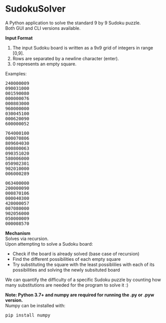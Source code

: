 # SudokuSolver
A Python application to solve the standard 9 by 9 Sudoku puzzle. <br>
Both GUI and CLI versions available.

<b>Input Format</b><br>
<ol>
  <li>The input Sudoku board is written as a 9x9 grid of integers in range [0,9].<br></li>
  <li>Rows are separated by a newline character (enter).<br></li>
  <li>0 represents an empty square.<br></li>
</ol>
  
Examples:
<pre>
240000009
090031000
001590080
000000076
000803000
960000000
030045100
000620090
600000052
</pre>
<pre>
764000100
000070806
809604030
000800063
090351020
580006000
050902301
902010000
006000289
</pre>
<pre>
063400000
200000090
000870106
000040300
420000057
007080000
902056000
050000009
000008570
</pre>

<b>Mechanism</b><br>
Solves via recursion.<br>
Upon attempting to solve a Sudoku board:
<ul>
  <li>Check if the board is already solved (base case of recursion)</li>
  <li>Find the different possibilities of each empty square</li>
  <li>Try substituting the square with the least possiblilies with each of its possibilities and solving the newly subsituted board</li>
</ul>

We can quantify the difficulty of a specific Sudoku puzzle by counting how many substitutions are needed for the program to solve it :)
  
<b>Note: Python 3.7+ and numpy are required for running the .py or .pyw version.</b><br>
Numpy can be installed with:
<pre>pip install numpy</pre>
